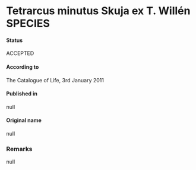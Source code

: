 Tetrarcus minutus Skuja ex T. Willén SPECIES
=======

#### Status
ACCEPTED

#### According to
The Catalogue of Life, 3rd January 2011

#### Published in
null

#### Original name
null

### Remarks
null